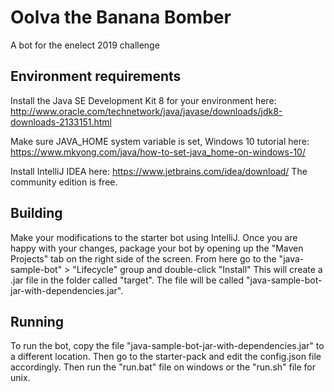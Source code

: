 # Oolva the Banana Bomber

A bot for the enelect 2019 challenge

## Environment requirements

Install the Java SE Development Kit 8 for your environment here:
http://www.oracle.com/technetwork/java/javase/downloads/jdk8-downloads-2133151.html

Make sure JAVA_HOME system variable is set, Windows 10 tutorial here:
https://www.mkyong.com/java/how-to-set-java_home-on-windows-10/

Install IntelliJ IDEA here: https://www.jetbrains.com/idea/download/ The
community edition is free.

## Building

Make your modifications to the starter bot using IntelliJ. Once you are happy
with your changes, package your bot by opening up the "Maven Projects" tab on
the right side of the screen. From here go to the  "java-sample-bot" >
"Lifecycle" group and double-click "Install" This  will create a .jar file in
the folder called "target". The file will be called
"java-sample-bot-jar-with-dependencies.jar".

## Running 

To run the bot, copy the file "java-sample-bot-jar-with-dependencies.jar" to a
different location. Then go to the starter-pack and edit the config.json file
accordingly.  Then run the "run.bat" file on windows or the "run.sh" file for
unix.
